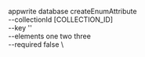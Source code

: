 appwrite database createEnumAttribute \
        --collectionId [COLLECTION_ID] \
        --key '' \
        --elements one two three \
        --required false \


